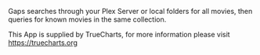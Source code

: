 
Gaps searches through your Plex Server or local folders for all movies, then queries for known movies in the same collection.

This App is supplied by TrueCharts, for more information please visit https://truecharts.org
